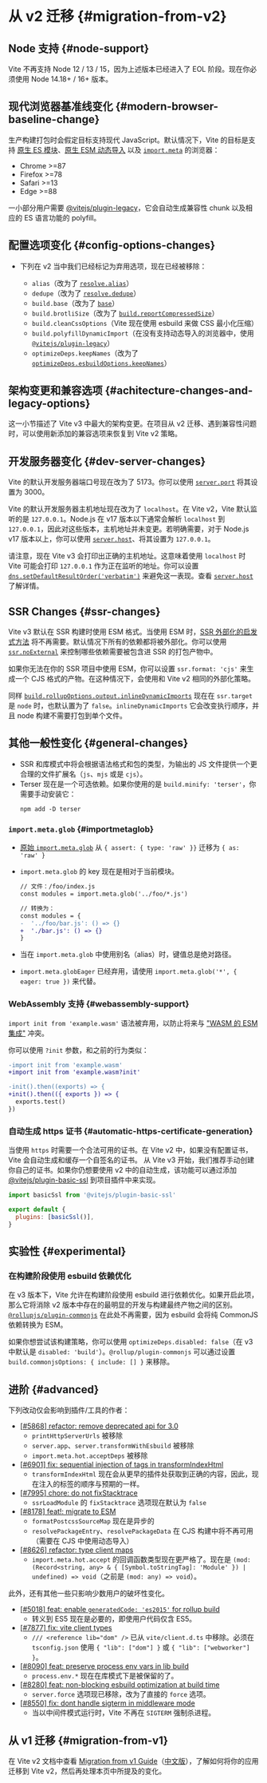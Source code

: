 # 从 v2 迁移 {#migration-from-v2}

## Node 支持 {#node-support}

Vite 不再支持 Node 12 / 13 / 15，因为上述版本已经进入了 EOL 阶段。现在你必须使用 Node 14.18+ / 16+ 版本。

## 现代浏览器基准线变化 {#modern-browser-baseline-change}

生产构建打包时会假定目标支持现代 JavaScript。默认情况下，Vite 的目标是支持 [原生 ES 模块](https://caniuse.com/es6-module)、[原生 ESM 动态导入](https://caniuse.com/es6-module-dynamic-import) 以及 [`import.meta`](https://caniuse.com/mdn-javascript_operators_import_meta) 的浏览器：

- Chrome >=87
- Firefox >=78
- Safari >=13
- Edge >=88

一小部分用户需要 [@vitejs/plugin-legacy](https://github.com/vitejs/vite/tree/main/packages/plugin-legacy)，它会自动生成兼容性 chunk 以及相应的 ES 语言功能的 polyfill。

## 配置选项变化 {#config-options-changes}

- 下列在 v2 当中我们已经标记为弃用选项，现在已经被移除：

  - `alias`（改为了 [`resolve.alias`](../config/shared-options.md#resolve-alias)）
  - `dedupe`（改为了 [`resolve.dedupe`](../config/shared-options.md#resolve-dedupe)）
  - `build.base`（改为了 [`base`](../config/shared-options.md#base)）
  - `build.brotliSize`（改为了 [`build.reportCompressedSize`](../config/build-options.md#build-reportcompressedsize)）
  - `build.cleanCssOptions`（Vite 现在使用 esbuild 来做 CSS 最小化压缩）
  - `build.polyfillDynamicImport`（在没有支持动态导入的浏览器中，使用 [`@vitejs/plugin-legacy`](https://github.com/vitejs/vite/tree/main/packages/plugin-legacy)）
  - `optimizeDeps.keepNames`（改为了 [`optimizeDeps.esbuildOptions.keepNames`](../config/dep-optimization-options.md#optimizedeps-esbuildoptions)）

## 架构变更和兼容选项 {#achitecture-changes-and-legacy-options}

这一小节描述了 Vite v3 中最大的架构变更。在项目从 v2 迁移、遇到兼容性问题时，可以使用新添加的兼容选项来恢复到 Vite v2 策略。

## 开发服务器变化 {#dev-server-changes}

Vite 的默认开发服务器端口号现在改为了 5173。你可以使用 [`server.port`](../config/server-options.md#server-port) 将其设置为 3000。

Vite 的默认开发服务器主机地址现在改为了 `localhost`。在 Vite v2，Vite 默认监听的是 `127.0.0.1`。Node.js 在 v17 版本以下通常会解析 `localhost` 到 `127.0.0.1`，因此对这些版本，主机地址并未变更。若明确需要，对于 Node.js v17 版本以上，你可以使用 [`server.host`](../config/server-options.md#server-host)、将其设置为 `127.0.0.1`。

请注意，现在 Vite v3 会打印出正确的主机地址。这意味着使用 `localhost` 时 Vite 可能会打印 `127.0.0.1` 作为正在监听的地址。你可以设置 [`dns.setDefaultResultOrder('verbatim')`](https://nodejs.org/api/dns.html#dns_dns_setdefaultresultorder_order) 来避免这一表现。查看 [`server.host`](../config/server-options.md#server-host) 了解详情。

## SSR Changes {#ssr-changes}

Vite v3 默认在 SSR 构建时使用 ESM 格式。当使用 ESM 时，[SSR 外部化的启发式方法](https://vitejs.dev/guide/ssr.html#ssr-externals) 将不再需要。默认情况下所有的依赖都将被外部化。你可以使用 [`ssr.noExternal`](../config/ssr-options.md#ssrnoexternal) 来控制哪些依赖需要被包含进 SSR 的打包产物中。

如果你无法在你的 SSR 项目中使用 ESM，你可以设置 `ssr.format: 'cjs'` 来生成一个 CJS 格式的产物。在这种情况下，会使用和 Vite v2 相同的外部化策略。

同样 [`build.rollupOptions.output.inlineDynamicImports`](https://rollupjs.org/guide/en/#outputinlinedynamicimports) 现在在 `ssr.target` 是 `node` 时，也默认置为了 `false`。`inlineDynamicImports` 它会改变执行顺序，并且 node 构建不需要打包到单个文件。

## 其他一般性变化 {#general-changes}

- SSR 和库模式中将会根据语法格式和包的类型，为输出的 JS 文件提供一个更合理的文件扩展名（`js`、`mjs` 或是 `cjs`）。
- Terser 现在是一个可选依赖。如果你使用的是 `build.minify: 'terser'`，你需要手动安装它：
  ```
  npm add -D terser
  ```

### `import.meta.glob` {#importmetaglob}

- [原始 `import.meta.glob`](features.md#glob-import-as) 从 `{ assert: { type: 'raw' }}` 迁移为 `{ as: 'raw' }`
- `import.meta.glob` 的 key 现在是相对于当前模块。

  ```diff
  // 文件：/foo/index.js
  const modules = import.meta.glob('../foo/*.js')

  // 转换为：
  const modules = {
  -  '../foo/bar.js': () => {}
  +  './bar.js': () => {}
  }
  ```

- 当在 `import.meta.glob` 中使用别名（alias）时，键值总是绝对路径。
- `import.meta.globEager` 已经弃用，请使用 `import.meta.glob('*', { eager: true })` 来代替。

### WebAssembly 支持 {#webassembly-support}

`import init from 'example.wasm'` 语法被弃用，以防止将来与 ["WASM 的 ESM 集成"](https://github.com/WebAssembly/esm-integration) 冲突。

你可以使用 `?init` 参数，和之前的行为类似：

```diff
-import init from 'example.wasm'
+import init from 'example.wasm?init'

-init().then((exports) => {
+init().then(({ exports }) => {
  exports.test()
})
```

### 自动生成 https 证书 {#automatic-https-certificate-generation}

当使用 `https` 时需要一个合法可用的证书。在 Vite v2 中，如果没有配置证书，Vite 会自动生成和缓存一个自签名的证书。
从 Vite v3 开始，我们推荐手动创建你自己的证书。如果你仍想要使用 v2 中的自动生成，该功能可以通过添加 [@vitejs/plugin-basic-ssl](https://github.com/vitejs/vite-plugin-basic-ssl) 到项目插件中来实现。

```js
import basicSsl from '@vitejs/plugin-basic-ssl'

export default {
  plugins: [basicSsl()],
}
```

## 实验性 {#experimental}

### 在构建阶段使用 esbuild 依赖优化

在 v3 版本下，Vite 允许在构建阶段使用 esbuild 进行依赖优化。如果开启此项，那么它将消除 v2 版本中存在的最明显的开发与构建最终产物之间的区别。[`@rollupjs/plugin-commonjs`](https://github.com/rollup/plugins/tree/master/packages/commonjs) 在此处不再需要，因为 esbuild 会将纯 CommonJS 依赖转换为 ESM。

如果你想尝试该构建策略，你可以使用 `optimizeDeps.disabled: false`（在 v3 中默认是 `disabled: 'build'`）。`@rollup/plugin-commonjs`
可以通过设置 `build.commonjsOptions: { include: [] }` 来移除。

## 进阶 {#advanced}

下列改动仅会影响到插件/工具的作者：

- [[#5868] refactor: remove deprecated api for 3.0](https://github.com/vitejs/vite/pull/5868)
  - `printHttpServerUrls` 被移除
  - `server.app`、`server.transformWithEsbuild` 被移除
  - `import.meta.hot.acceptDeps` 被移除
- [[#6901] fix: sequential injection of tags in transformIndexHtml](https://github.com/vitejs/vite/pull/6901)
  - `transformIndexHtml` 现在会从更早的插件处获取到正确的内容，因此，现在注入的标签的顺序与预期的一样。
- [[#7995] chore: do not fixStacktrace](https://github.com/vitejs/vite/pull/7995)
  - `ssrLoadModule` 的 `fixStacktrace` 选项现在默认为 `false`
- [[#8178] feat!: migrate to ESM](https://github.com/vitejs/vite/pull/8178)
  - `formatPostcssSourceMap` 现在是异步的
  - `resolvePackageEntry`、`resolvePackageData` 在 CJS 构建中将不再可用（需要在 CJS 中使用动态导入）
- [[#8626] refactor: type client maps](https://github.com/vitejs/vite/pull/8626)
  - `import.meta.hot.accept` 的回调函数类型现在更严格了。现在是 `(mod: (Record<string, any> & { [Symbol.toStringTag]: 'Module' }) | undefined) => void`（之前是 `(mod: any) => void`）。

此外，还有其他一些只影响少数用户的破坏性变化。

- [[#5018] feat: enable `generatedCode: 'es2015'` for rollup build](https://github.com/vitejs/vite/pull/5018)
  - 转义到 ES5 现在是必要的，即使用户代码仅含 ES5。
- [[#7877] fix: vite client types](https://github.com/vitejs/vite/pull/7877)
  - `/// <reference lib="dom" />` 已从 `vite/client.d.ts` 中移除。必须在 `tsconfig.json` 使用 `{ "lib": ["dom"] }` 或 `{ "lib": ["webworker"] }`。
- [[#8090] feat: preserve process env vars in lib build](https://github.com/vitejs/vite/pull/8090)
  - `process.env.*` 现在在库模式下是被保留的了。
- [[#8280] feat: non-blocking esbuild optimization at build time](https://github.com/vitejs/vite/pull/8280)
  - `server.force` 选项现已移除，改为了直接的 `force` 选项。
- [[#8550] fix: dont handle sigterm in middleware mode](https://github.com/vitejs/vite/pull/8550)
  - 当以中间件模式运行时，Vite 不再在 `SIGTERM` 强制杀进程。

## 从 v1 迁移 {#migration-from-v1}

在 Vite v2 文档中查看 [Migration from v1 Guide](https://v2.vitejs.dev/guide/migration.html)（[中文版](https://cn.vitejs.dev/guide/migration-from-v1.html)），了解如何将你的应用迁移到 Vite v2，然后再处理本页中所提及的变化。
